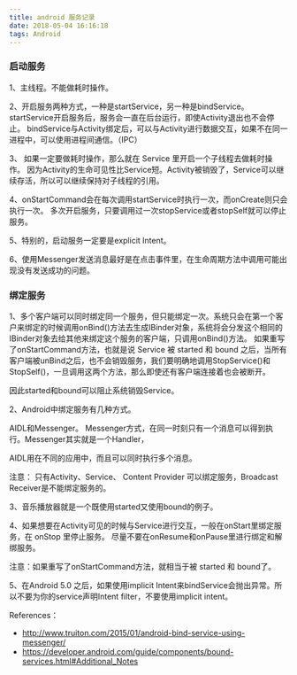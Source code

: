 ```yaml
---
title: android 服务记录
date: 2018-05-04 16:16:18
tags: Android
---
```


### 启动服务
1、主线程。不能做耗时操作。

2、开启服务两种方式，一种是startService，另一种是bindService。
startService开启服务后，服务会一直在后台运行，即使Activity退出也不会停止。
bindService与Activity绑定后，可以与Activity进行数据交互，如果不在同一进程中，可以使用进程间通信。（IPC）

<!-- more -->

3、 如果一定要做耗时操作，那么就在 Service 里开启一个子线程去做耗时操作。
因为Activity的生命可见性比Service短。Activity被销毁了，Service可以继续存活，所以可以继续保持对子线程的引用。

4、onStartCommand会在每次调用startService时执行一次，而onCreate则只会执行一次。
多次开启服务，只要调用过一次stopService或者stopSelf就可以停止服务。

5、特别的，启动服务一定要是explicit Intent。

6、使用Messenger发送消息最好是在点击事件里，在生命周期方法中调用可能出现没有发送成功的问题。

### 绑定服务

1、多个客户端可以同时绑定同一个服务，但只能绑定一次。系统只会在第一个客户来绑定的时候调用onBind()方法去生成IBinder对象，系统将会分发这个相同的IBinder对象去给其他来绑定这个服务的客户端，只调用onBind()方法。
如果重写了onStartCommand方法，也就是说 Service 被 started 和 bound 之后，当所有客户端被unBind之后，也不会销毁服务，我们要明确地调用StopService()和StopSelf()，一旦调用这两个方法，那么即使还有客户端连接着也会被断开。

因此started和bound可以阻止系统销毁Service。

2、Android中绑定服务有几种方式。

AIDL和Messenger。 Messenger方式，在同一时刻只有一个消息可以得到执行。Messenger其实就是一个Handler，

AIDL用在不同的应用中，而且可以同时执行多个消息。

注意： 只有Activity、Service、 Content Provider 可以绑定服务，Broadcast Receiver是不能绑定服务的。


3、音乐播放器就是一个既使用started又使用bound的例子。

4、如果想要在Activity可见的时候与Service进行交互，一般在onStart里绑定服务，在 onStop 里停止服务。
尽量不要在onResume和onPause里进行绑定和解绑服务。

注意：如果重写了onStartCommand方法，就相当于被 started 和 bound了。

5、在Android 5.0 之后，如果使用implicit Intent来bindService会抛出异常。所以不要为你的service声明Intent filter，不要使用implicit intent。


References：
- http://www.truiton.com/2015/01/android-bind-service-using-messenger/
- https://developer.android.com/guide/components/bound-services.html#Additional_Notes